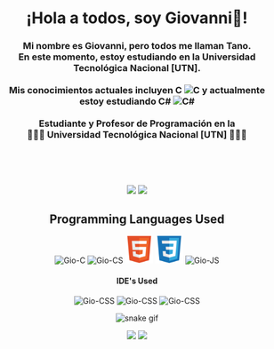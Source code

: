 <div style="text-align: center;">
  <h1>¡Hola a todos, soy Giovanni👋!</h1>
  <h3>Mi nombre es Giovanni, pero todos me llaman Tano.<br>
    En este momento, estoy estudiando en la <strong>Universidad Tecnológica Nacional [UTN]</strong>.<br><br>
    Mis conocimientos actuales incluyen C <img src="https://cdn.jsdelivr.net/gh/devicons/devicon/icons/c/c-original.svg" alt="C" width="40" height="28"/> y actualmente estoy estudiando C# <img src="https://cdn.jsdelivr.net/gh/devicons/devicon/icons/csharp/csharp-original.svg" alt="C#" width="30" height="30">
    <br><br>
    Estudiante y Profesor de Programación en la
    <br>
    👨🏻‍💻 <strong>Universidad Tecnológica Nacional [UTN]</strong> 👨🏻‍💻
  </h3>
  <br><br><br>

  <p>
    <img height="165cm" src="https://github-readme-stats.vercel.app/api?username=GioLucc&include_all_commits=true&show_icons=true&theme=radical"/>
    <img height="165cm" src="https://github-readme-stats.vercel.app/api/top-langs/?username=GioLucc&layout=compact&hide=css&theme=radical"/>
  </p>
  
  <h2>Programming Languages Used</h2>
  <p>
    <img alt="Gio-C" height="50" width="50" src="https://cdn.jsdelivr.net/gh/devicons/devicon/icons/c/c-original.svg">
    <img alt="Gio-CS" height="50" width="50" src="https://cdn.jsdelivr.net/gh/devicons/devicon/icons/csharp/csharp-original.svg">
    <img alt="Gio-HTML" height="50" width="50" src="https://raw.githubusercontent.com/devicons/devicon/master/icons/html5/html5-original.svg">
    <img alt="Gio-CSS" height="50" width="50" src="https://raw.githubusercontent.com/devicons/devicon/master/icons/css3/css3-original.svg">
    <img alt="Gio-JS" height="50" width="50" src="https://cdn.jsdelivr.net/gh/devicons/devicon/icons/javascript/javascript-original.svg">
  </p>
  
  <h4>IDE's Used</h4>
  <p>
    <img alt="Gio-CSS" height="45" width="45" src="https://cdn.worldvectorlogo.com/logos/eclipse-11.svg">
    <img alt="Gio-CSS" height="45" width="45" src="https://cdn.jsdelivr.net/gh/devicons/devicon/icons/vscode/vscode-original.svg">
    <img alt="Gio-CSS" height="45" width="45" src="https://cdn.jsdelivr.net/gh/devicons/devicon/icons/visualstudio/visualstudio-plain.svg">
  </p>
  
  <img src="https://github.com/GioLucc/GioLucc/blob/output/github-contribution-grid-snake.gif" alt="snake gif">

  <p>
    <a href="mailto:giolucarna@gmail.com"><img src="https://img.shields.io/badge/-Gmail-%23333?style=for-the-badge&logo=gmail&logoColor=white" target="_blank"></a>
    <a href="https://www.linkedin.com/in/giovanni-lucchetta-5aa1b11a3/" target="_blank"><img src="https://img.shields.io/badge/-LinkedIn-%230077B5?style=for-the-badge&logo=linkedin&logoColor=white" target="_blank"></a> 
  </p>
</div>
